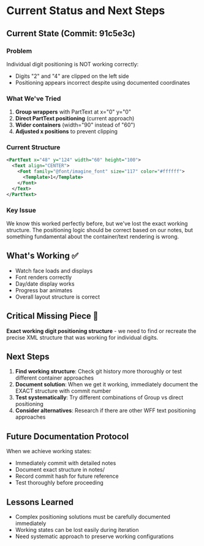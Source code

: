 # Current Status and Next Steps

## Current State (Commit: 91c5e3c)

### Problem
Individual digit positioning is NOT working correctly:
- Digits "2" and "4" are clipped on the left side
- Positioning appears incorrect despite using documented coordinates

### What We've Tried
1. **Group wrappers** with PartText at x="0" y="0"
2. **Direct PartText positioning** (current approach)
3. **Wider containers** (width="90" instead of "60")
4. **Adjusted x positions** to prevent clipping

### Current Structure
```xml
<PartText x="48" y="124" width="60" height="100">
  <Text align="CENTER">
    <Font family="@font/imagine_font" size="117" color="#ffffff">
      <Template>1</Template>
    </Font>
  </Text>
</PartText>
```

### Key Issue
We know this worked perfectly before, but we've lost the exact working structure. The positioning logic should be correct based on our notes, but something fundamental about the container/text rendering is wrong.

## What's Working ✅
- Watch face loads and displays
- Font renders correctly  
- Day/date display works
- Progress bar animates
- Overall layout structure is correct

## Critical Missing Piece 🚧
**Exact working digit positioning structure** - we need to find or recreate the precise XML structure that was working for individual digits.

## Next Steps
1. **Find working structure**: Check git history more thoroughly or test different container approaches
2. **Document solution**: When we get it working, immediately document the EXACT structure with commit number
3. **Test systematically**: Try different combinations of Group vs direct positioning
4. **Consider alternatives**: Research if there are other WFF text positioning approaches

## Future Documentation Protocol
When we achieve working states:
- Immediately commit with detailed notes
- Document exact structure in notes/
- Record commit hash for future reference
- Test thoroughly before proceeding

## Lessons Learned
- Complex positioning solutions must be carefully documented immediately
- Working states can be lost easily during iteration
- Need systematic approach to preserve working configurations